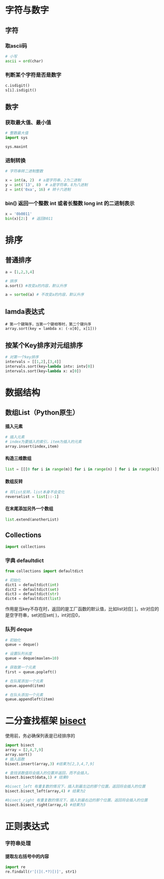# 字符与数字

## 字符

### 取ascii码

```python
# 小写
ascii = ord(char)
```

### 判断某个字符是否是数字

```python
c.isdigit()
s[i].isdigit()
```



## 数字

### 获取最大值、最小值

```python
# 整数最大值
import sys

sys.maxint
```

### 进制转换

```python
# 字符串转二进制整数

x = int(a, 2)  # a是字符串，2为二进制
y = int('13', 8)  # a是字符串，8为八进制
z = int('0xa', 16) # 转十六进制

```



### bin() 返回一个整数 int 或者长整数 long int 的二进制表示

```python
x = '0b0011'
bin(x)[2:]  # 返回0011
```



# 排序

## 普通排序

```python
a = [1,2,3,4]

# 排序
a.sort() #改变a的内容，默认升序

a = sorted(a) # 不改变a的内容，默认升序
```

## lamda表达式

```
# 第一个键降序，当第一个键相等时，第二个键升序
array.sort(key = lambda x: (-x[0], x[1]))
```



## 按某个Key排序对元组排序

```python
# 对第一个key排序
intervals = [[1,2],[3,4]] 
intervals.sort(key=lambda intv: intv[0])
intervals.sort(key=lambda x: x[0])
```



# 数据结构

## 数组List（Python原生）

#### 插入元素

```python
# 插入元素
# index为要插入的索引，item为插入的元素
array.insert(index,item) 
```

#### 构造三维数组

```python
list = [[[0 for i in range(m)] for i in range(n) ] for i in range(k)]
```

#### 数组反转

```python
# 将list反转，list本身不会变化
reverselist = list[::-1] 
```



#### 在末尾添加另外一个数组

```python
list.extend(anotherList)
```



## Collections

```python
import collections
```

### 字典 defaultdict

```python
from collections import defaultdict

# 初始化
dict1 = defaultdict(int)
dict2 = defaultdict(set)
dict3 = defaultdict(str)
dict4 = defaultdict(list)
```

作用是当key不存在时，返回的是工厂函数的默认值，比如list对应[ ]，str对应的是空字符串，set对应set( )，int对应0，



### 队列 deque

```python
# 初始化
queue = deque()

# 设置队列长度
queue = deque(maxlen=10)

# 获取第一个元素
first = queue.popleft()

# 在队尾添加一个元素
queue.append(item)

# 在队头添加一个元素
queue.appendleft(item)
```

# 二分查找框架 [bisect](https://www.cnblogs.com/zhaoyingjie/p/9468935.html)

使用前，务必确保列表是已经排序的

```python
import bisect
array = [2,4,7,9]
array.sort()
# 插入函数
bisect.insert(array,3) #结果为[2,3,4,7,9]

# 查找该数值将会插入的位置并返回，而不会插入。
bisect.bisect(data,1) # 结果0

#bisect_left 有重复数的情况下，插入到最左边的那个位置。返回将会插入的位置
bisect.bisect_left(array,4) # 结果为2

#bisect_right 有重复数的情况下，插入到最右边的那个位置。返回将会插入的位置
bisect.bisect_right(array,4) #结果为3
```

# 正则表达式

### 字符串处理

#### 提取左右括号中的内容

```python
import re
re.findall(r'[(](.*?)[)]', str1) 
```

